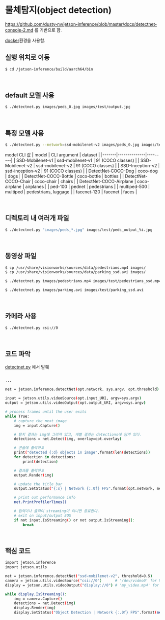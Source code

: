 
# 물체탐지(object detection)

https://github.com/dusty-nv/jetson-inference/blob/master/docs/detectnet-console-2.md 를 기반으로 함.

[docker](setup_by_docker.md)환경을 사용함.

## 실행 위치로 이동
```bash
$ cd /jetson-inference/build/aarch64/bin
```

<br>

## default 모델 사용

```bash
$ ./detectnet.py images/peds_0.jpg images/test/output.jpg
```

<br>

## 특정 모델 사용

```bash
$ ./detectnet.py --network=ssd-mobilenet-v2 images/peds_0.jpg images/test/output.jpg
```

model CLI 값
| model | CLI argument | dataset |
|-------|--------------|---------|
| SSD-Mobilenet-v1 | ssd-mobilenet-v1 | 91 (COCO classes) |
| SSD-Mobilenet-v2 | ssd-mobilenet-v2 | 91 (COCO classes) |
| SSD-Inception-v2 | ssd-inception-v2 | 91 (COCO classes) |
| DetectNet-COCO-Dog | coco-dog | dogs |
| DetectNet-COCO-Bottle | coco-bottle | bottles |
| DetectNet-COCO-Chair | coco-chair | chairs |
| DetectNet-COCO-Airplane | coco-airplane | airplanes |
| ped-100 | pednet | pedestrians |
| multiped-500 | multiped | pedestrians, luggage |
| facenet-120 | facenet | faces |

<br>

## 디렉토리 내 여러개 파일

```bash
$ ./detectnet.py "images/peds_*.jpg" images/test/peds_output_%i.jpg
```

<br>

## 동영상 파일

```bash
$ cp /usr/share/visionworks/sources/data/pedestrians.mp4 images/
$ cp /usr/share/visionworks/sources/data/parking_ssd.avi images/
```

```bash
$ ./detectnet.py images/pedestrians.mp4 images/test/pedestrians_ssd.mp4

$ ./detectnet.py images/parking.avi images/test/parking_ssd.avi
```

<br>

## 카메라 사용

```bash
$ ./detectnet.py csi://0
```

<br>

## 코드 파악

[detectnet.py](execute_code/detectnet.py) 에서 발췌

```bash

...

net = jetson.inference.detectNet(opt.network, sys.argv, opt.threshold)

input = jetson.utils.videoSource(opt.input_URI, argv=sys.argv)
output = jetson.utils.videoOutput(opt.output_URI, argv=sys.argv)

# process frames until the user exits
while True:
	# capture the next image
	img = input.Capture()

	# 탐지 결과는 img에 그려져 있고, 개별 결과는 detections에 담겨 있다.
	detections = net.Detect(img, overlay=opt.overlay)

	# 콘솔에 출력하고
	print("detected {:d} objects in image".format(len(detections))
	for detection in detections:
		print(detection)

	# 결과를 출력하고
	output.Render(img)

	# update the title bar
	output.SetStatus("{:s} | Network {:.0f} FPS".format(opt.network, net.GetNetworkFPS()))

	# print out performance info
	net.PrintProfilerTimes()

	# 입력이나 출력이 streaming이 아니면 종료한다.
	# exit on input/output EOS
	if not input.IsStreaming() or not output.IsStreaming():
		break
```

<br>

## 핵심 코드

```bash
import jetson.inference
import jetson.utils

net = jetson.inference.detectNet("ssd-mobilenet-v2", threshold=0.5)
camera = jetson.utils.videoSource("csi://0")      # '/dev/video0' for V4L2
display = jetson.utils.videoOutput("display://0") # 'my_video.mp4' for file

while display.IsStreaming():
	img = camera.Capture()
	detections = net.Detect(img)
	display.Render(img)
	display.SetStatus("Object Detection | Network {:.0f} FPS".format(net.GetNetworkFPS()))
```

<br>

